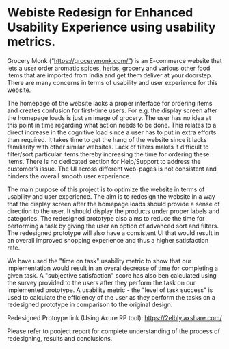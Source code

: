 # Webiste Redesign for Enhanced Usability Experience using usability metrics.

Grocery Monk (“https://grocerymonk.com/”) is an E-commerce website that lets a user order aromatic spices, herbs, grocery and various other food items that are imported from India and get them deliver at your doorstep. There are many concerns in terms of usability and user experience for this website.

The homepage of the website lacks a proper interface for ordering items and creates confusion for first-time users. For e.g. the display screen after the homepage loads is just an image of grocery. The user has no idea at this point in time regarding what action needs to be done. This relates to a direct increase in the cognitive load since a user has to put in extra efforts than required. It takes time to get the hang of the website since it lacks familiarity with other similar websites. Lack of filters makes it difficult to filter/sort particular items thereby increasing the time for ordering these items. There is no dedicated section for Help/Support to address the customer’s issue. The UI across different web-pages is not consistent and hinders the overall smooth user experience. 

The main purpose of this project is to optimize the website in terms of usability and user experience. The aim is to redesign the website in a way that the display screen after the homepage loads should provide a sense of direction to the user. It should display the products under proper labels and categories. The redesigned prototype also aims to reduce the time for performing a task by giving the user an option of advanced sort and filters. The redesigned prototype will also have a consistent UI that would result in an overall improved shopping experience and thus a higher satisfaction rate. 

We have used the "time on task" usability metric to show that our implementation would result in an overal decrease of time for completing a given task. A "subjective satisfaction" score has also ben calculated using the survey provided to the users after they perform the task on our implemented prototype. A usability metric - the "level of task success" is used to calculate the efficiency of the user as they perform the tasks  on a redesigned prototype in comparison to the original design. 

Redesigned Protoype link (Using Axure RP tool): https://2elbly.axshare.com/ 

Please refer to pooject report for complete understanding of the process of redesigning, results and conclusions.
